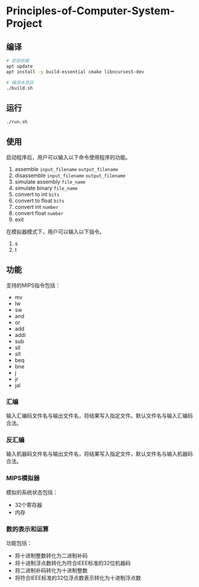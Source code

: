 # Principles-of-Computer-System-Project

## 编译

```bash
# 安装依赖
apt update
apt install -y build-essential cmake libncurses5-dev

# 编译本项目
./build.sh
```

## 运行

```bash
./run.sh
```

## 使用

启动程序后，用户可以输入以下命令使用程序的功能。

1. assemble `input_filename` `output_filename`
2. disassemble `input_filename` `output_filename`
3. simulate assembly `file_name`
4. simulate binary `file_name`
5. convert to int `bits`
6. convert to float `bits`
7. convert int `number`
8. convert float `number`
9. exit

在模拟器模式下，用户可以输入以下指令。

1. s
2. t

## 功能

支持的MIPS指令包括：

- mv
- lw
- sw
- and
- or
- add
- addi
- sub
- sll
- slt
- beq
- bne
- j
- jr
- jal

### 汇编

输入汇编码文件名与输出文件名，将结果写入指定文件。默认文件名与输入汇编码合法。

### 反汇编

输入机器码文件名与输出文件名，将结果写入指定文件，默认文件名与输入机器码合法。

### MIPS模拟器

模拟的系统状态包括：
- 32个寄存器
- 内存

### 数的表示和运算

功能包括：
- 将十进制整数转化为二进制补码
- 将十进制浮点数转化为符合IEEE标准的32位机器码
- 将二进制补码转化为十进制整数
- 将符合IEEE标准的32位浮点数表示转化为十进制浮点数